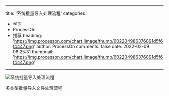 
---
title: '系统批量导入处理流程'
categories: 
 - 学习
 - ProcessOn
 - 推荐
headimg: 'https://img.processon.com/chart_image/thumb/602204986376891d5f6f4447.png'
author: ProcessOn
comments: false
date: 2022-02-09 08:25:31
thumbnail: 'https://img.processon.com/chart_image/thumb/602204986376891d5f6f4447.png'
---

<div>   
<img class="thumb" alt="系统批量导入处理流程" src="https://img.processon.com/chart_image/thumb/602204986376891d5f6f4447.png" referrerpolicy="no-referrer">
<p>多类型批量导入文件处理流程</p>  
</div>
            